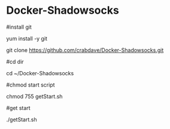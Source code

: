 # Docker-Shadowsocks

#install git

yum install -y git

git clone https://github.com/crabdave/Docker-Shadowsocks.git

#cd dir

cd ~/Docker-Shadowsocks

#chmod start script

chmod 755 getStart.sh

#get start

./getStart.sh 
